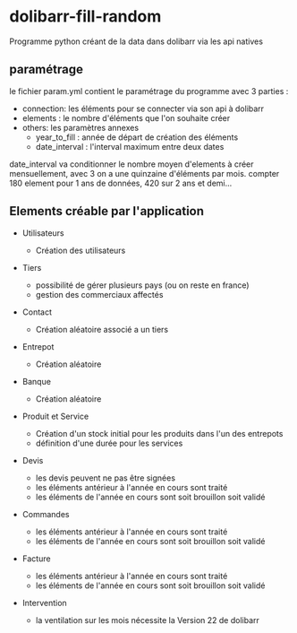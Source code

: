# dolibarr-fill-random
Programme python créant de la data dans dolibarr via les api natives


## paramétrage 
le fichier param.yml contient le paramétrage du programme avec 3 parties :
- connection: les éléments pour se connecter via son api à dolibarr
- elements : le nombre d'éléments que l'on souhaite créer
- others: les paramètres annexes
  - year_to_fill : année de départ de création des éléments
  - date_interval : l'interval maximum entre deux dates

date_interval va conditionner le nombre moyen d'elements à créer mensuellement, avec 3 on a une quinzaine d'éléments par mois.
compter 180 element pour 1 ans de données, 420 sur 2 ans et demi...

## Elements créable par l'application

- Utilisateurs
    - Création des utilisateurs
- Tiers
    - possibilité de gérer plusieurs pays (ou on reste en france)
    - gestion des commerciaux affectés
- Contact 
    - Création aléatoire associé a un tiers 
- Entrepot
    - Création aléatoire
- Banque
    - Création aléatoire

- Produit et Service
    - Création d'un stock initial pour les produits dans l'un des entrepots
    - définition d'une durée pour les services

- Devis
    - les devis peuvent ne pas être signées
    - les éléments antérieur à l'année en cours sont traité
    - les éléments de l'année en cours sont soit brouillon soit validé
- Commandes
    - les éléments antérieur à l'année en cours sont traité
    - les éléments de l'année en cours sont soit brouillon soit validé
- Facture
    - les éléments antérieur à l'année en cours sont traité
    - les éléments de l'année en cours sont soit brouillon soit validé

- Intervention
    - la ventilation sur les mois nécessite la Version 22 de dolibarr